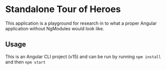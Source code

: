 # Standalone Tour of Heroes

This application is a playground for research in to what a proper Angular application without NgModules would look like.

## Usage

This is an Angular CLI project (v15) and can be run by running `npm install` and then `npm start`
